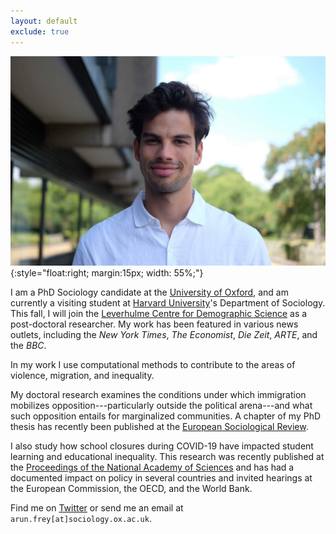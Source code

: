 ```yaml
---
layout: default
exclude: true
---
```


![Arun Frey](/assets/portrait.jpg){:style="float:right; margin:15px; width: 55%;"}


I am a PhD Sociology candidate at the [University of Oxford](https://www.sociology.ox.ac.uk/people/arun-frey.html), and am currently a visiting student at [Harvard University](https://sociology.fas.harvard.edu/people/arun-frey)'s Department of Sociology. This fall, I will join the [Leverhulme Centre for Demographic Science](https://www.demographicscience.ox.ac.uk) as a post-doctoral researcher. My work has been featured in various news outlets, including the _New York Times_, _The Economist_, *Die Zeit*, *ARTE*, and the *BBC*. 


In my work I use computational methods to contribute to the areas of violence, migration, and inequality.

My doctoral research examines the conditions under which immigration mobilizes opposition---particularly outside the political arena---and what such opposition entails for marginalized communities. A chapter of my PhD thesis has recently been published at the [European Sociological Review](https://academic.oup.com/esr/advance-article-abstract/doi/10.1093/esr/jcaa007/5814862). 

I also study how school closures during COVID-19 have impacted student learning and educational inequality. This research was recently published at the [Proceedings of the National Academy of Sciences](https://www.pnas.org/content/118/17/e2022376118) and has had a documented impact on policy in several countries and invited hearings at the European Commission, the OECD, and the World Bank. 

Find me on [Twitter](https://twitter.com/arunfrey) or send me an email at ```arun.frey[at]sociology.ox.ac.uk```.  